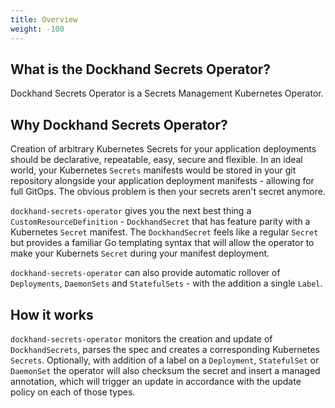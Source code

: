 ```yaml
---
title: Overview
weight: -100
---
```


## What is the Dockhand Secrets Operator?

Dockhand Secrets Operator is a Secrets Management Kubernetes Operator.

## Why Dockhand Secrets Operator?
Creation of arbitrary Kubernetes Secrets for your application deployments should be declarative, repeatable, easy, secure and flexible. In an ideal world, your Kubernetes `Secrets` manifests would be stored in your git repository alongside your application deployment manifests - allowing for full GitOps. The obvious problem is then your secrets aren't secret anymore. 

`dockhand-secrets-operator` gives you the next best thing a `CustomResourceDefinition` - `DockhandSecret` that has feature parity with a Kubernetes `Secret` manifest. The `DockhandSecret` feels like a regular `Secret` but provides a familiar Go templating syntax that will allow the operator to make your Kubernets `Secret` during your manifest deployment.

`dockhand-secrets-operator` can also provide automatic rollover of `Deployments`, `DaemonSets` and `StatefulSets` - with the addition a single `Label`.

## How it works
`dockhand-secrets-operator` monitors the creation and update of `DockhandSecrets`, parses the spec and creates a corresponding Kubernetes `Secrets`. Optionally, with addition of a label on a `Deployment`, `StatefulSet` or `DaemonSet` the operator will also checksum the secret and insert a managed annotation, which will trigger an update in accordance with the update policy on each of those types. 
